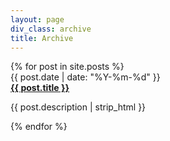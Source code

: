 ```yaml
---
layout: page
div_class: archive
title: Archive
---
```


<div class="row clearfix">
{% for post in site.posts %}
<div class="archive">
  <time class="span2" datetime="{{ post.date | xmlschema }}">
    {{ post.date | date: "%Y-%m-%d" }}
  </time>
  <div class="item span9">
    <strong><a href="{{ post.url }}">{{ post.title }}</a></strong>
    <p>{{ post.description | strip_html }}</p>
  </div>
</div>
{% endfor %}
</div>

